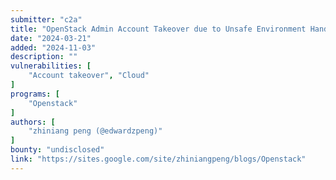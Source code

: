```yaml
---
submitter: "c2a"
title: "OpenStack Admin Account Takeover due to Unsafe Environment Handling in MuranoPL"
date: "2024-03-21"
added: "2024-11-03"
description: ""
vulnerabilities: [
    "Account takeover", "Cloud"
]
programs: [
    "Openstack"
]
authors: [
    "zhiniang peng (@edwardzpeng)"
]
bounty: "undisclosed"
link: "https://sites.google.com/site/zhiniangpeng/blogs/Openstack"
---
```




